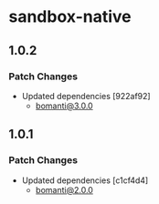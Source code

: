 # sandbox-native

## 1.0.2

### Patch Changes

- Updated dependencies [922af92]
  - bomanti@3.0.0

## 1.0.1

### Patch Changes

- Updated dependencies [c1cf4d4]
  - bomanti@2.0.0
